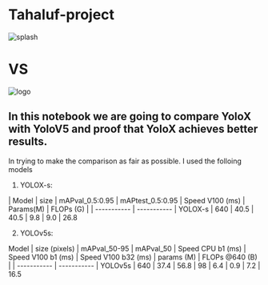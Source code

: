 # Tahaluf-project
![splash](https://user-images.githubusercontent.com/61900536/211860109-a0f40f5b-7ede-444c-aa2b-f53288872fb1.png)

# VS

![logo](https://user-images.githubusercontent.com/61900536/211860333-ecf767e2-4521-4ead-ad2e-a292373a2e9b.png)

## In this notebook we are going to compare YoloX with YoloV5 and proof that YoloX achieves better results.

In trying to make the comparison as fair as possible. I used the folloing models

1. YOLOX-s:

| Model | size | mAPval_0.5:0.95 | mAPtest_0.5:0.95 | Speed V100 (ms) | Params(M) | FLOPs (G) |
| ----------- | ----------- |
YOLOX-s |	640	| 40.5	| 40.5	| 9.8	| 9.0	| 26.8


2. YOLOv5s:

Model	| size (pixels)	| mAPval_50-95 |	mAPval_50 |	Speed CPU b1 (ms)	| Speed V100 b1 (ms)	| Speed V100 b32 (ms)	| params (M) |	FLOPs @640 (B) |
| ----------- | ----------- |
YOLOv5s	| 640	| 37.4	| 56.8	| 98	| 6.4	| 0.9	| 7.2	| 16.5
